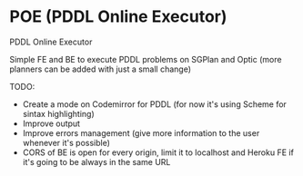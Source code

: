 # POE (PDDL Online Executor)
PDDL Online Executor

Simple FE and BE to execute PDDL problems on SGPlan and Optic (more planners can be added with just a small change)

TODO:
 - Create a mode on Codemirror for PDDL (for now it's using Scheme for sintax highlighting)
 - Improve output
 - Improve errors management (give more information to the user whenever it's possible)
 - CORS of BE is open for every origin, limit it to localhost and Heroku FE if it's going to be always in the same URL
